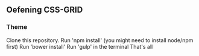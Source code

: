 ## Oefening CSS-GRID

### Theme
Clone this repository.
Run 'npm install' (you might need to install node/npm first)
Run 'bower install'
Run 'gulp' in the terminal
That's all